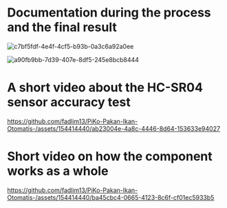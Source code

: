   # Documentation during the process and the final result          

![c7bf5fdf-4e4f-4cf5-b93b-0a3c6a92a0ee](https://github.com/fadlim13/PiKo-Pakan-Ikan-Otomatis-/assets/154414440/c200c08f-9f3e-4648-b0f3-f282e41d7c9a)

![a90fb9bb-7d39-407e-8df5-245e8bcb8444](https://github.com/fadlim13/PiKo-Pakan-Ikan-Otomatis-/assets/154414440/630df848-ab42-4053-b02c-9d57c0d2841d)                       


 # A short video about the HC-SR04 sensor accuracy test
https://github.com/fadlim13/PiKo-Pakan-Ikan-Otomatis-/assets/154414440/ab23004e-4a8c-4446-8d64-153633e94027                  


# Short video on how the component works as a whole
https://github.com/fadlim13/PiKo-Pakan-Ikan-Otomatis-/assets/154414440/ba45cbc4-0665-4123-8c6f-cf01ec5933b5
